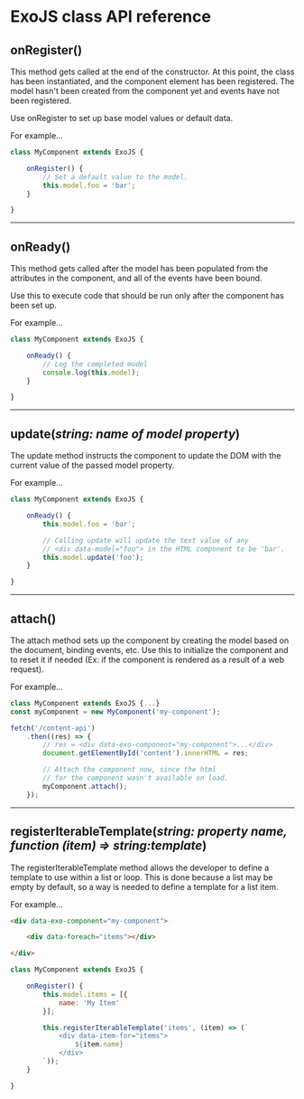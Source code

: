 # ExoJS class API reference

## onRegister()
This method gets called at the end of the constructor. At this point, the class has been instantiated, and the component element has been registered. The model hasn't been created from the component yet and events have not been registered.

Use onRegister to set up base model values or default data.

For example...

```javascript
class MyComponent extends ExoJS {

    onRegister() {
        // Set a default value to the model.
        this.model.foo = 'bar';
    }

}
```
---

## onReady()
This method gets called after the model has been populated from the attributes in the component, and all of the events have been bound.

Use this to execute code that should be run only after the component has been set up.

For example...
```javascript
class MyComponent extends ExoJS {

    onReady() {
        // Log the completed model
        console.log(this.model);
    }

}
```

---

## update(*string: name of model property*)
The update method instructs the component to update the DOM with the current value of the passed model property.

For example...
```javascript
class MyComponent extends ExoJS {

    onReady() {
        this.model.foo = 'bar';

        // Calling update will update the text value of any
        // <div data-model="foo"> in the HTML component to be 'bar'.
        this.model.update('foo');
    }

}
```

---

## attach()
The attach method sets up the component by creating the model based on the document, binding events, etc. Use this to initialize the component and to reset it if needed (Ex: if the component is rendered as a result of a web request).

For example...
```javascript
class MyComponent extends ExoJS {...}
const myComponent = new MyComponent('my-component');

fetch('/content-api')
    .then((res) => {
        // res = <div data-exo-component="my-component">...</div>
        document.getElementById('content').innerHTML = res;

        // Attach the component now, since the html
        // for the component wasn't available on load.
        myComponent.attach();
    });

```

---

## registerIterableTemplate(*string: property name, function (item) => string:template*)
The registerIterableTemplate method allows the developer to define a template to use within a list or loop. This is done because a list may be empty by default, so a way is needed to define a template for a list item.

For example...

```html
<div data-exo-component="my-component">

    <div data-foreach="items"></div>

</div>
```

```javascript
class MyComponent extends ExoJS {

    onRegister() {
        this.model.items = [{
            name: 'My Item'
        }];

        this.registerIterableTemplate('items', (item) => (`
            <div data-item-for="items">
                ${item.name}
            </div>
        `));
    }

}
```